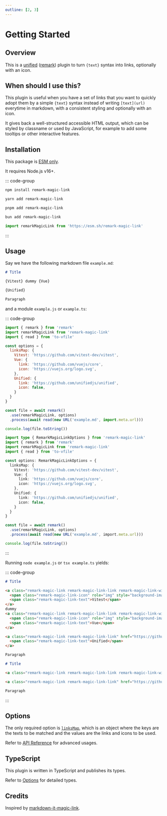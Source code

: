 ```yaml
---
outline: [2, 3]
---
```



# Getting Started


## Overview

This is a [unified](https://unifiedjs.com/) ([remark](https://remark.js.org/)) plugin to turn `{text}` syntax into links, optionally with an icon.


## When should I use this?
This plugin is useful when you have a set of links that you want to quickly adopt them by a simple `{text}` syntax instead of writing `[text](url)` everytime in markdown, with a consistent styling and optionally with an icon.

It gives back a well-structured accessible HTML output, which can be styled by classname or used by JavaScript, for example to add some tooltips or other interactive features. 


## Installation

This package is [ESM only](https://gist.github.com/sindresorhus/a39789f98801d908bbc7ff3ecc99d99c).

It requires Node.js v16+.

::: code-group
```bash [npm]
npm install remark-magic-link
```
```bash [yarn]
yarn add remark-magic-link
```
```bash [pnpm]
pnpm add remark-magic-link
```
```bash [bun]
bun add remark-magic-link
```
```ts [esm.sh]
import remarkMagicLink from 'https://esm.sh/remark-magic-link'
```
:::


## Usage

Say we have the following markdown file `example.md`:

```markdown
# Title

{Vitest} dummy {Vue}

{Unified}

Paragraph
```

and a module `example.js` or `example.ts`:

::: code-group
```js twoslash [example.js]
import { remark } from 'remark'
import remarkMagicLink from 'remark-magic-link'
import { read } from 'to-vfile'

const options = {
  linksMap: {
    Vitest: 'https://github.com/vitest-dev/vitest',
    Vue: {
      link: 'https://github.com/vuejs/core',
      icon: 'https://vuejs.org/logo.svg',
    },
    Unified: {
      link: 'https://github.com/unifiedjs/unified',
      icon: false,
    }
  }
}

const file = await remark()
  .use(remarkMagicLink, options)
  .process(await read(new URL('example.md', import.meta.url)))

console.log(file.toString())
```
```ts twoslash [example.ts]
import type { RemarkMagicLinkOptions } from 'remark-magic-link'
import { remark } from 'remark'
import remarkMagicLink from 'remark-magic-link'
import { read } from 'to-vfile'

const options: RemarkMagicLinkOptions = {
  linksMap: {
    Vitest: 'https://github.com/vitest-dev/vitest',
    Vue: {
      link: 'https://github.com/vuejs/core',
      icon: 'https://vuejs.org/logo.svg',
    },
    Unified: {
      link: 'https://github.com/unifiedjs/unified',
      icon: false,
    }
  }
}

const file = await remark()
  .use(remarkMagicLink, options)
  .process(await read(new URL('example.md', import.meta.url)))

console.log(file.toString())
```
:::

Running `node example.js` or `tsx example.ts` yields:

::: code-group
```markdown [formatted & decoded]
# Title

<a class="remark-magic-link remark-magic-link-link remark-magic-link-with-icon" href="https://github.com/vitest-dev/vitest" target="_blank">
  <span class="remark-magic-link-icon" role="img" style="background-image: url('https://github.com/vitest-dev.png')"></span>
  <span class="remark-magic-link-text">Vitest</span>
</a>
dummy
<a class="remark-magic-link remark-magic-link-link remark-magic-link-with-icon" href="https://github.com/vuejs/core" target="_blank">
  <span class="remark-magic-link-icon" role="img" style="background-image: url('https://vuejs.org/logo.svg')"></span>
  <span class="remark-magic-link-text">Vue</span>
</a>

<a class="remark-magic-link remark-magic-link-link" href="https://github.com/unifiedjs/unified" target="_blank">
  <span class="remark-magic-link-text">Unified</span>
</a>

Paragraph

```
```markdown [original]
# Title

<a class="remark-magic-link remark-magic-link-link remark-magic-link-with-icon" href="https://github.com/vitest-dev/vitest" target="_blank"><span class="remark-magic-link-icon" role="img" style="background-image: url(&#x27;https://github.com/vitest-dev.png&#x27;)"></span><span class="remark-magic-link-text">Vitest</span></a> dummy <a class="remark-magic-link remark-magic-link-link remark-magic-link-with-icon" href="https://github.com/vuejs/core" target="_blank"><span class="remark-magic-link-icon" role="img" style="background-image: url(&#x27;https://vuejs.org/logo.svg&#x27;)"></span><span class="remark-magic-link-text">Vue</span></a>

<a class="remark-magic-link remark-magic-link-link" href="https://github.com/unifiedjs/unified" target="_blank"><span class="remark-magic-link-text">Unified</span></a>

Paragraph
```
:::


## Options

The only required option is [`linksMap`](/api/#linksMap), which is an object where the keys are the texts to be matched and the values are the links and icons to be used.

Refer to [API Reference](/api/) for advanced usages.


## TypeScript

This plugin is written in TypeScript and publishes its types.

Refer to [Options](/api/#Options) for detailed types.


## Credits

Inspired by [markdown-it-magic-link](https://github.com/antfu/markdown-it-magic-link).

